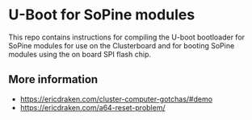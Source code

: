 # U-Boot for SoPine modules

This repo contains instructions for compiling the U-boot bootloader for SoPine modules for use on the Clusterboard and for booting SoPine modules using the on board SPI flash chip.

## More information

- https://ericdraken.com/cluster-computer-gotchas/#demo
- https://ericdraken.com/a64-reset-problem/
